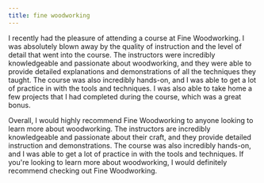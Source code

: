 ```yaml
---
title: fine woodworking
---
```


I recently had the pleasure of attending a course at Fine Woodworking. I was absolutely blown away by the quality of instruction and the level of detail that went into the course. The instructors were incredibly knowledgeable and passionate about woodworking, and they were able to provide detailed explanations and demonstrations of all the techniques they taught. The course was also incredibly hands-on, and I was able to get a lot of practice in with the tools and techniques. I was also able to take home a few projects that I had completed during the course, which was a great bonus.

Overall, I would highly recommend Fine Woodworking to anyone looking to learn more about woodworking. The instructors are incredibly knowledgeable and passionate about their craft, and they provide detailed instruction and demonstrations. The course was also incredibly hands-on, and I was able to get a lot of practice in with the tools and techniques. If you're looking to learn more about woodworking, I would definitely recommend checking out Fine Woodworking.